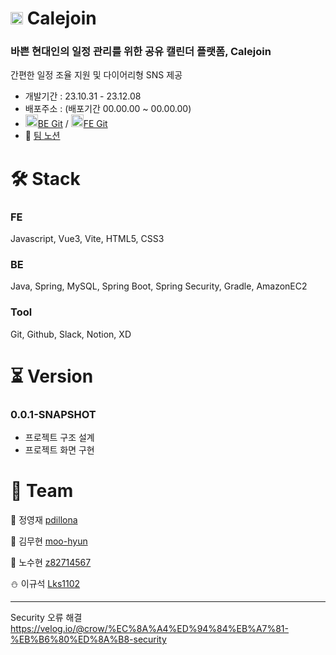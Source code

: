 # <img src="https://i.imgur.com/diku8Kb.png" width="20" height="20"/> Calejoin

### 바쁜 현대인의 일정 관리를 위한 공유 캘린더 플랫폼, Calejoin
간편한 일정 조율 지원 및 다이어리형 SNS 제공

+ 개발기간 : 23.10.31 - 23.12.08
+ 배포주소 : (배포기간 00.00.00 ~ 00.00.00)
+ <img src="https://github.githubassets.com/assets/GitHub-Mark-ea2971cee799.png" width="20" height="20"><a href="https://github.com/Lks1102/Calejoin_BE">BE Git</a> / <img src="https://github.githubassets.com/assets/GitHub-Mark-ea2971cee799.png" width="20" height="20"><a href="https://github.com/Lks1102/Calejoin_FE">FE Git</a>
+ 📕 <a href="https://www.notion.so/chhak0503/3-79b60ae38e8c46fd999ea763071188ae">팀 노션</a>


# 🛠️ Stack

### FE
Javascript, Vue3, Vite, HTML5, CSS3

### BE
Java, Spring, MySQL, Spring Boot, Spring Security, Gradle, AmazonEC2

### Tool 
Git, Github, Slack, Notion, XD 


# ⏳ Version 

### 0.0.1-SNAPSHOT
+ 프로젝트 구조 설계
+ 프로젝트 화면 구현


# 👥 Team

👾 정영재 <a href="https://github.com/pdillona">pdillona</a>

🎃 김무현 <a href="https://github.com/moo-hyun">moo-hyun</a>

🐰 노수현 <a href="https://github.com/z82714567">z82714567</a>

⛄ 이규석 <a href="https://github.com/Lks1102">Lks1102</a>

-----
Security 오류 해결
https://velog.io/@crow/%EC%8A%A4%ED%94%84%EB%A7%81-%EB%B6%80%ED%8A%B8-security
